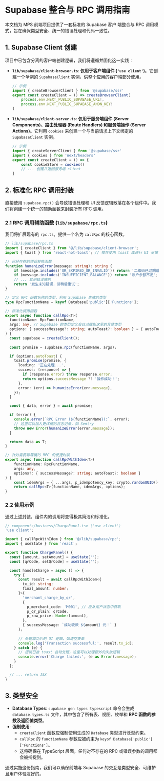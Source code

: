 # Supabase 整合与 RPC 调用指南

本文档为 MPS 前端项目提供了一套标准的 Supabase 客户 端整合与 RPC 调用模式，旨在确保类型安全、统一的错误处理和代码一致性。

## 1. Supabase Client 创建

项目中已包含分离的客户端创建逻辑，我们将遵循并固化这一实践：

-   **`lib/supabase/client-browser.ts`**: **仅用于客户端组件 (`'use client'`)**。它创建一个单例的 `SupabaseClient` 实例，供整个应用的客户端部分使用。
    ```typescript
    // 示例
    import { createBrowserClient } from '@supabase/ssr'
    export const createClient = () => createBrowserClient(
        process.env.NEXT_PUBLIC_SUPABASE_URL!,
        process.env.NEXT_PUBLIC_SUPABASE_ANON_KEY!
    )
    ```

-   **`lib/supabase/client-server.ts`**: **仅用于服务端组件 (Server Components)、路由处理器 (Route Handlers) 和服务端操作 (Server Actions)**。它利用 `cookies` 来创建一个与当前请求上下文绑定的 `SupabaseClient` 实例。
    ```typescript
    // 示例
    import { createServerClient } from '@supabase/ssr'
    import { cookies } from 'next/headers'
    export const createClient = () => {
        const cookieStore = cookies()
        // ... 创建并返回服务端 client
    }
    ```

## 2. 标准化 RPC 调用封装

直接使用 `supabase.rpc()` 会导致错误处理和 UI 反馈逻辑散落在各个组件中。我们将创建一个统一的辅助函数来封装所有 RPC 调用。

### 2.1 RPC 调用辅助函数 (`lib/supabase/rpc.ts`)

我们将扩展现有的 `rpc.ts`，提供一个名为 `callRpc` 的核心函数。

```typescript
// lib/supabase/rpc.ts
import { createClient } from '@/lib/supabase/client-browser';
import { toast } from 'react-hot-toast'; // 推荐使用 toast 库进行 UI 反馈

// 已经存在的错误转换函数
function humanizeError(message: string): string {
    if (message.includes('QR_EXPIRED_OR_INVALID')) return '二维码已过期或无效，请刷新重试';
    if (message.includes('INSUFFICIENT_BALANCE')) return '账户余额不足';
    // ... 其他错误映射
    return '发生未知错误，请稍后重试';
}

// 定义 RPC 函数名称的类型，利用 Supabase 生成的类型
type RpcFunctionName = keyof Database['public']['Functions'];

// 标准化调用函数
export async function callRpc<T>(
  functionName: RpcFunctionName,
  args: any, // Supabase 的类型定义会自动推断这里的具体类型
  options: { successMessage?: string; autoToast?: boolean } = { autoToast: true }
) {
  const supabase = createClient();
  
  const promise = supabase.rpc(functionName, args);

  if (options.autoToast) {
    toast.promise(promise, {
      loading: '正在处理...',
      success: (response) => {
        if (response.error) throw response.error;
        return options.successMessage ?? '操作成功！';
      },
      error: (err) => humanizeError(err.message),
    });
  }

  const { data, error } = await promise;

  if (error) {
    console.error(`RPC Error (${functionName}):`, error);
    // 这里可以加入更详细的日志记录，如 Sentry
    throw new Error(humanizeError(error.message));
  }

  return data as T;
}

// 针对需要幂等键的 RPC 的便捷封装
export async function callRpcWithIdem<T>(
    functionName: RpcFunctionName,
    args: any,
    options?: { successMessage?: string; autoToast?: boolean }
) {
    const idemArgs = { ...args, p_idempotency_key: crypto.randomUUID() };
    return callRpc<T>(functionName, idemArgs, options);
}
```

### 2.2 使用示例

通过上述封装，组件内的调用将变得极其简洁和标准化。

```typescript
// components/business/ChargePanel.tsx ('use client')
'use client';

import { callRpcWithIdem } from '@/lib/supabase/rpc';
import { useState } from 'react';

export function ChargePanel() {
  const [amount, setAmount] = useState('');
  const [qrCode, setQrCode] = useState('');

  const handleCharge = async () => {
    try {
      const result = await callRpcWithIdem<{
        tx_id: string;
        final_amount: number;
      }>(
        'merchant_charge_by_qr',
        {
          p_merchant_code: 'M001', // 应从用户状态中获取
          p_qr_plain: qrCode,
          p_raw_price: Number(amount),
        },
        { successMessage: `成功收款 ${amount} 元！` }
      );
      
      // 处理成功后的 UI 逻辑，如清空表单
      console.log('Transaction successful:', result.tx_id);
    } catch (e) {
      // 错误已被 toast 自动处理，这里可以处理额外的失败逻辑
      console.error('Charge failed:', (e as Error).message);
    }
  };

  // ... return JSX
}
```

## 3. 类型安全

- **Database Types**: `supabase gen types typescript` 命令会生成 `database.types.ts` 文件，其中包含了所有表、视图、枚举和 **RPC 函数的参数及返回值类型**。
- **强制使用**:
    -   `createClient` 函数应强制使用生成的 `Database` 类型进行泛型约束。
    -   `callRpc` 的 `functionName` 参数应被约束为 `keyof Database['public']['Functions']`。
    -   这将确保在 TypeScript 层面，任何对不存在的 RPC 或错误参数的调用都会被捕捉到。

通过实施这份指南，我们可以确保前端与 Supabase 的交互是类型安全、可维护且用户体验友好的。